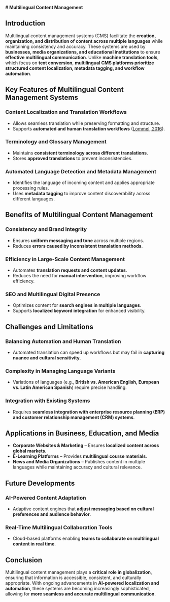 **\# Multilingual Content Management**

## **Introduction**

Multilingual content management systems (CMS) facilitate the **creation, organization, and distribution of content across multiple languages** while maintaining consistency and accuracy. These systems are used by **businesses, media organizations, and educational institutions** to ensure **effective multilingual communication**. Unlike **machine translation tools**, which focus on **text conversion**, **multilingual CMS platforms prioritize structured content localization, metadata tagging, and workflow automation**.

## **Key Features of Multilingual Content Management Systems**

### **Content Localization and Translation Workflows**

* Allows seamless translation while preserving formatting and structure.  
* Supports **automated and human translation workflows** ([Lommel, 2016](https://www.researchgate.net/publication/382474730_Automating_Translation)).

### **Terminology and Glossary Management**

* Maintains **consistent terminology across different translations**.  
* Stores **approved translations** to prevent inconsistencies.

### **Automated Language Detection and Metadata Management**

* Identifies the language of incoming content and applies appropriate processing rules.  
* Uses **metadata tagging** to improve content discoverability across different languages.

## **Benefits of Multilingual Content Management**

### **Consistency and Brand Integrity**

* Ensures **uniform messaging and tone** across multiple regions.  
* Reduces **errors caused by inconsistent translation methods**.

### **Efficiency in Large-Scale Content Management**

* Automates **translation requests and content updates**.  
* Reduces the need for **manual intervention**, improving workflow efficiency.

### **SEO and Multilingual Digital Presence**

* Optimizes content for **search engines in multiple languages**.  
* Supports **localized keyword integration** for enhanced visibility.

## **Challenges and Limitations**

### **Balancing Automation and Human Translation**

* Automated translation can speed up workflows but may fail in **capturing nuance and cultural sensitivity**.

### **Complexity in Managing Language Variants**

* Variations of languages (e.g., **British vs. American English, European vs. Latin American Spanish**) require precise handling.

### **Integration with Existing Systems**

* Requires **seamless integration with enterprise resource planning (ERP) and customer relationship management (CRM) systems**.

## **Applications in Business, Education, and Media**

* **Corporate Websites & Marketing** – Ensures **localized content across global markets**.  
* **E-Learning Platforms** – Provides **multilingual course materials**.  
* **News and Media Organizations** – Publishes content in multiple languages while maintaining accuracy and cultural relevance.

## **Future Developments**

### **AI-Powered Content Adaptation**

* Adaptive content engines that **adjust messaging based on cultural preferences and audience behavior**.

### **Real-Time Multilingual Collaboration Tools**

* Cloud-based platforms enabling **teams to collaborate on multilingual content in real time**.

## **Conclusion**

Multilingual content management plays a **critical role in globalization**, ensuring that information is accessible, consistent, and culturally appropriate. With ongoing advancements in **AI-powered localization and automation**, these systems are becoming increasingly sophisticated, allowing for **more seamless and accurate multilingual communication**.

